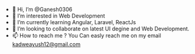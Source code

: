 - 👋 Hi, I’m @Ganesh0306
- 👀 I’m interested in Web Development 
- 🌱 I’m currently learning Angular, Laravel, ReactJs
- 💞️ I’m looking to collaborate on latest UI degine and Web Development.
- 📫 How to reach me ? You Can easly reach me on my email kadweayush12@gmail.com

<!---
Ganesh0306/Ganesh0306 is a ✨ special ✨ repository because its `README.md` (this file) appears on your GitHub profile.
You can click the Preview link to take a look at your changes.
--->
